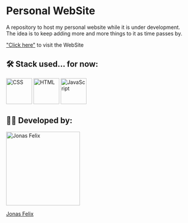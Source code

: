 
#  **Personal WebSite**

A repository to host my personal website while it is under development.  
The idea is to keep adding more and more things to it as time passes by.  

["Click here"](https://jonas-petty.github.io/index.html) to visit the WebSite

## 🛠️ Stack used... for now:

<img src="https://logospng.org/download/css-3/logo-css-3-2048.png" alt="CSS" width="70" title="CSS">

<img src="https://logospng.org/download/html-5/logo-html-5-2048.png" alt="HTML" width="70" title="HTML">

<img src="https://logospng.org/download/javascript/logo-javascript-1024.png" alt="JavaScript" width="70" title="JavaScript">

## 👷‍♂️ Developed by:

<img src="https://avatars.githubusercontent.com/u/82126274?v=4" alt="Jonas Felix" title="Jonas Felix" width="200">
<br>

[Jonas Felix](https://www.linkedin.com/in/jonas-felix-souza/)

